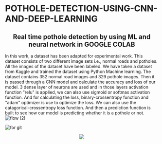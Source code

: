 # POTHOLE-DETECTION-USING-CNN-AND-DEEP-LEARNING

<h2 align="center" font-color="Blue">Real time pothole detection by using ML and neural network in GOOGLE COLAB</h2>

In this work, a dataset has been adapted for experimental work. This dataset consists of two different image sets i.e., normal roads and potholes. All the images of the dataset have been labeled. We have taken a dataset from Kaggle and trained the dataset using Python Machine learning. The dataset contains 352 normal road images and
329 pothole images. Then it is passed through a CNN model and calculate the accuracy and loss of our model. 3 dense layer of neurons are used and in those layers activation function "relu" is applied, we can also use sigmoid or softmax activation function. And for calculating the loss, binary-crossentropy function  and "adam" optimizer is use to optimize the loss. We can also use the catagorical-crossentropy loss function. And then a prediction  function is built to see how our model is predicting whether it is a pothole or not.
![flow (2)](https://github.com/Sayandeep15/POTHOLE-DETECTION-USING-CNN-AND-DEEP-LEARNING/assets/123149345/0c2460d1-20ee-464c-9f0d-7f57cd4547e1)

![for git](https://user-images.githubusercontent.com/123149345/215355680-fd64766a-74f4-45f6-866b-49bb4728a099.jpg)
<p align="center"><img src="https://profile-counter.glitch.me/POTHOLE-DETECTION-USING-CNN-AND-DEEP-LEARNING/count.svg" /></p>
